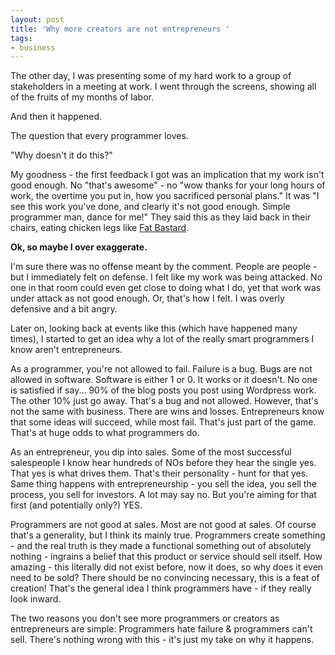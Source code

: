 ```yaml
---
layout: post
title: 'Why more creators are not entrepreneurs '
tags:
- business
---
```


The other day, I was presenting some of my hard work to a group of stakeholders in a meeting at work.  I went through the screens, showing all of the fruits of my months of labor.  

And then it happened.  

The question that every programmer loves.

"Why doesn't it do this?"

My goodness - the first feedback I got was an implication that my work isn't good enough.  No "that's awesome" - no "wow thanks for your long hours of work, the overtime you put in, how you sacrificed personal plans."  It was "I see this work you've done, and clearly it's not good enough.  Simple programmer man, dance for me!" They said this as they laid back in their chairs, eating chicken legs like [Fat Bastard](http://en.wikipedia.org/wiki/Fat_Bastard_(character)).

**Ok, so maybe I over exaggerate.**

I'm sure there was no offense meant by the comment.  People are people - but I immediately felt on defense.  I felt like my work was being attacked.  No one in that room could even get close to doing what I do, yet that work was under attack as not good enough.  Or, that's how I felt.  I was overly defensive and a bit angry.

Later on, looking back at events like this (which have happened many times), I started to get an idea why a lot of the really smart programmers I know aren't entrepreneurs.  

As a programmer, you're not allowed to fail.  Failure is a bug.  Bugs are not allowed in software.  Software is either 1 or 0.  It works or it doesn't.  No one is satisfied if say... 90% of the blog posts you post using Wordpress work.  The other 10% just go away.  That's a bug and not allowed.  However, that's not the same with business.  There are wins and losses.  Entrepreneurs know that some ideas will succeed, while most fail.  That's just part of the game.  That's at huge odds to what programmers do.

As an entrepreneur, you dip into sales.  Some of the most successful salespeople I know hear hundreds of NOs before they hear the single yes.  That yes is what drives them.  That's their personality - hunt for that yes.  Same thing happens with entrepreneurship - you sell the idea, you sell the process, you sell for investors.  A lot may say no.  But you're aiming for that first (and potentially only?) YES.  

Programmers are not good at sales.  Most are not good at sales.  Of course that's a generality, but I think its mainly true.  Programmers create something - and the real truth is they made a functional something out of absolutely nothing - ingrains a belief that this product or service should sell itself.  How amazing - this literally did not exist before, now it does, so why does it even need to be sold?  There should be no convincing necessary, this is a feat of creation!  That's the general idea I think programmers have - if they really look inward.

The two reasons you don't see more programmers or creators as entrepreneurs are simple: Programmers hate failure & programmers can't sell.  There's nothing wrong with this - it's just my take on why it happens. 
